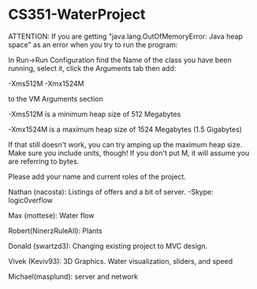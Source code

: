 CS351-WaterProject
==================

ATTENTION: If you are getting "java.lang.OutOfMemoryError: Java heap space" as an error when you try to run the program:

In Run->Run Configuration find the Name of the class you have been running, select it, click the Arguments tab then add:

-Xms512M -Xmx1524M

to the VM Arguments section

-Xms512M is a minimum heap size of 512 Megabytes

-Xmx1524M is a maximum heap size of 1524 Megabytes (1.5 Gigabytes)

If that still doesn't work, you can try amping up the maximum heap size.
Make sure you include units, though! If you don't put M, it will assume you are referring to bytes.




Please add your name and current roles of the project.

Nathan (nacosta): Listings of offers and a bit of server.
-Skype: logic0verflow

Max (mottese): Water flow

Robert(NinerzRuleAll): Plants

Donald (swartzd3): Changing existing project to MVC design.

Vivek (Keviv93): 3D Graphics. Water visualization, sliders, and speed

Michael(masplund): server and network
